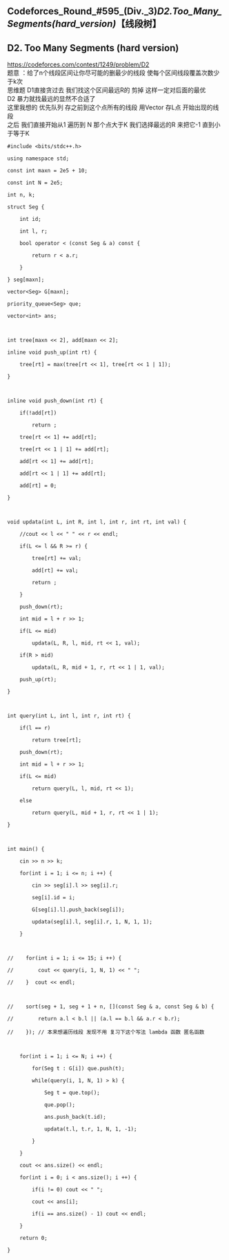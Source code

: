 ## Codeforces_Round_#595_(Div._3)_D2._Too_Many_Segments_(hard_version)_【线段树】

## D2. Too Many Segments (hard version)

<https://codeforces.com/contest/1249/problem/D2>  
题意 ：给了n个线段区间让你尽可能的删最少的线段 使每个区间线段覆盖次数少于k次  
思维题 D1直接贪过去 我们找这个区间最远R的 剪掉 这样一定对后面的最优  
D2 暴力就找最远的显然不合适了  
这里我想的 优先队列 存之前到这个点所有的线段 用Vector 存L点 开始出现的线段  
之后 我们直接开始从1 遍历到 N 那个点大于K 我们选择最远的R 来把它-1 直到小于等于K

    
    
    #include <bits/stdc++.h>
    using namespace std;
    const int maxn = 2e5 + 10;
    const int N = 2e5;
    int n, k;
    struct Seg {
        int id;
        int l, r;
        bool operator < (const Seg & a) const {
            return r < a.r;
        }
    } seg[maxn];
    vector<Seg> G[maxn];
    priority_queue<Seg> que;
    vector<int> ans;
    
    int tree[maxn << 2], add[maxn << 2];
    inline void push_up(int rt) {
        tree[rt] = max(tree[rt << 1], tree[rt << 1 | 1]);
    }
    
    inline void push_down(int rt) {
        if(!add[rt])
            return ;
        tree[rt << 1] += add[rt];
        tree[rt << 1 | 1] += add[rt];
        add[rt << 1] += add[rt];
        add[rt << 1 | 1] += add[rt];
        add[rt] = 0;
    }
    
    void updata(int L, int R, int l, int r, int rt, int val) {
        //cout << l << " " << r << endl;
        if(L <= l && R >= r) {
            tree[rt] += val;
            add[rt] += val;
            return ;
        }
        push_down(rt);
        int mid = l + r >> 1;
        if(L <= mid)
            updata(L, R, l, mid, rt << 1, val);
        if(R > mid)
            updata(L, R, mid + 1, r, rt << 1 | 1, val);
        push_up(rt);
    }
    
    int query(int L, int l, int r, int rt) {
        if(l == r)
            return tree[rt];
        push_down(rt);
        int mid = l + r >> 1;
        if(L <= mid)
            return query(L, l, mid, rt << 1);
        else
            return query(L, mid + 1, r, rt << 1 | 1);
    }
    
    int main() {
        cin >> n >> k;
        for(int i = 1; i <= n; i ++) {
            cin >> seg[i].l >> seg[i].r;
            seg[i].id = i;
            G[seg[i].l].push_back(seg[i]);
            updata(seg[i].l, seg[i].r, 1, N, 1, 1);
        }
    
    //    for(int i = 1; i <= 15; i ++) {
    //        cout << query(i, 1, N, 1) << " ";
    //    }  cout << endl;
    
    //    sort(seg + 1, seg + 1 + n, [](const Seg & a, const Seg & b) {
    //        return a.l < b.l || (a.l == b.l && a.r < b.r);
    //    }); // 本来想遍历线段 发现不用 复习下这个写法 lambda 函数 匿名函数
    
        for(int i = 1; i <= N; i ++) {
            for(Seg t : G[i]) que.push(t);
            while(query(i, 1, N, 1) > k) {
                Seg t = que.top();
                que.pop();
                ans.push_back(t.id);
                updata(t.l, t.r, 1, N, 1, -1);
            }
        }
        cout << ans.size() << endl;
        for(int i = 0; i < ans.size(); i ++) {
            if(i != 0) cout << " ";
            cout << ans[i];
            if(i == ans.size() - 1) cout << endl;
        }
        return 0;
    }
    
    

